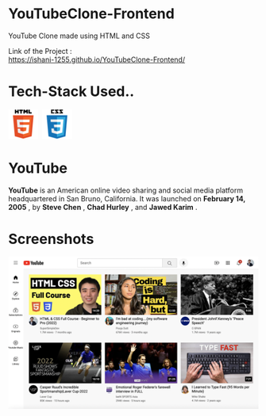 # YouTubeClone-Frontend
YouTube Clone made using HTML and CSS

Link of the Project : <br> 
https://ishani-1255.github.io/YouTubeClone-Frontend/


# Tech-Stack Used..
<img src="https://github.com/devicons/devicon/blob/master/icons/html5/html5-original-wordmark.svg" title="HTML" alt="HTML" width="60" height="60"/>&nbsp;
<img src="https://github.com/devicons/devicon/blob/master/icons/css3/css3-original-wordmark.svg" title="css3" alt="css3" width="60" height="60"/>&nbsp;

# YouTube 
**YouTube** is an American online video sharing and social media platform headquartered in San Bruno, California. It was launched on **February 14, 2005** , by **Steve Chen** , **Chad Hurley** , and **Jawed Karim** .

# Screenshots
<img src="https://github.com/ishani-1255/YouTubeClone-Frontend/blob/main/YouTube-Clone.png" title="Header" alt="Header" width="1280" height=""/>&nbsp;
